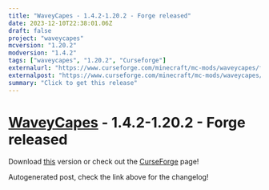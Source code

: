 ```yaml
---
title: "WaveyCapes - 1.4.2-1.20.2 - Forge released"
date: 2023-12-10T22:38:01.06Z
draft: false
project: "waveycapes"
mcversion: "1.20.2"
modversion: "1.4.2"
tags: ["waveycapes", "1.20.2", "Curseforge"]
externalurl: "https://www.curseforge.com/minecraft/mc-mods/waveycapes/files/4947356"
externalpost: "https://www.curseforge.com/minecraft/mc-mods/waveycapes/files/4947356"
summary: "Click to get this release"
---
```

# [WaveyCapes](/project/waveycapes) - 1.4.2-1.20.2 - Forge released
Download [this](https://www.curseforge.com/minecraft/mc-mods/waveycapes/files/4947356) version or check out the [CurseForge](https://www.curseforge.com/minecraft/mc-mods/waveycapes) page!

Autogenerated post, check the link above for the changelog!
